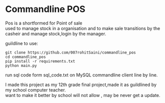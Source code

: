 # Commandline POS

Pos is a shortformed for Point of sale</br>
used to manage stock in a organisation and to make sale transitions by the casheir and manage stock,login by the manager.</br>

guildline to use:</br>

`git clone https://github.com/007rohitSaini/commandline_pos `</br>
`cd commandline_pos`</br>
`pip install -r requirements.txt`</br>
`python main.py`</br>

run sql code form sql_code.txt on MySQL commandline client line by line.</br>

I made this project as my 12th grade final project,made it as guildlined by my school computer teacher.</br>
want to make it better by school will not allow , may be never get a update.
